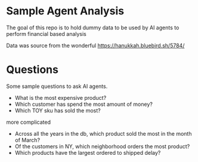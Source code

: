 # Sample Agent Analysis

The goal of this repo is to hold dummy data to be used by AI agents to perform financial based analysis

Data was source from the wonderful https://hanukkah.bluebird.sh/5784/

# Questions

Some sample questions to ask AI agents.

- What is the most expensive product?
- Which customer has spend the most amount of money?
- Which TOY sku has sold the most?

more complicated

- Across all the years in the db, which product sold
  the most in the month of March?
- Of the customers in NY, which neighborhood orders the most product?
- Which products have the largest ordered to shipped delay?
